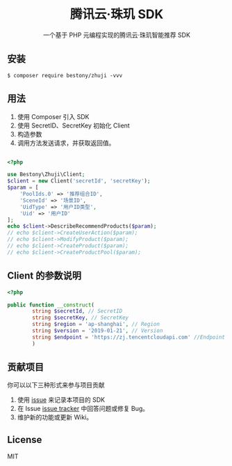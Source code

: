 <h1 align="center"> 腾讯云·珠玑 SDK </h1>

<p align="center"> 一个基于 PHP 元编程实现的腾讯云·珠玑智能推荐 SDK </p>

## 安装

```shell
$ composer require bestony/zhuji -vvv
```

## 用法

1. 使用 Composer 引入 SDK
2. 使用 SecretID、SecretKey 初始化 Client
3. 构造参数
4. 调用方法发送请求，并获取返回值。

```php

<?php

use Bestony\Zhuji\Client;
$client = new Client('secretId', 'secretKey');
$param = [
    'PoolIds.0' => '推荐组合ID',
    'SceneId' => '场景ID',
    'UidType' => '用户ID类型',
    'Uid' => '用户ID'
];
echo $client->DescribeRecommendProducts($param);
// echo $client->CreateUserAction($param);
// echo $client->ModifyProduct($param);
// echo $client->CreateProduct($param);
// echo $client->CreateProductPool($param);
```

## Client 的参数说明

```php
<?php

public function __construct(
        string $secretId, // SecretID
        string $secretKey, // SecretKey
        string $region = 'ap-shanghai', // Region
        string $version = '2019-01-21', // Version
        string $endpoint = 'https://zj.tencentcloudapi.com' //Endpoint
        )
```

## 贡献项目

你可以以下三种形式来参与项目贡献

1. 使用 [issue](https://github.com/bestony/zhuji/issues) 来记录本项目的 SDK
2. 在 Issue [issue tracker](https://github.com/bestony/zhuji/issues) 中回答问题或修复 Bug。
3. 维护新的功能或更新 Wiki。

## License

MIT
